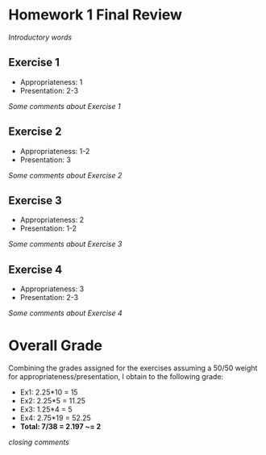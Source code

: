 # Homework 1 Final Review

_Introductory words_

## Exercise 1

- Appropriateness: 1
- Presentation: 2-3

_Some comments about Exercise 1_

## Exercise 2

- Appropriateness: 1-2
- Presentation: 3

_Some comments about Exercise 2_

## Exercise 3

- Appropriateness: 2
- Presentation: 1-2

_Some comments about Exercise 3_

## Exercise 4

- Appropriateness: 3
- Presentation: 2-3

_Some comments about Exercise 4_

# Overall Grade

Combining the grades assigned for the exercises assuming a 50/50 weight for appropriateness/presentation, I obtain to the following grade:

- Ex1: 2.25*10 = 15
- Ex2: 2.25*5 = 11.25
- Ex3: 1.25*4 = 5
- Ex4: 2.75*19 = 52.25
- __Total: 7/38 = 2.197 ~= 2__

_closing comments_